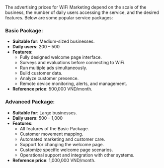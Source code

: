 The advertising prices for WiFi Marketing depend on the scale of the business, the number of daily users accessing the service, and the desired features. Below are some popular service packages:

### Basic Package:
- **Suitable for**: Medium-sized businesses.
- **Daily users**: 200 – 500
- **Features**:
  - Fully designed welcome page interface.
  - Surveys and evaluations before connecting to WiFi.
  - Run multiple ads simultaneously.
  - Build customer data.
  - Analyze customer presence.
  - Remote device monitoring, alerts, and management.
- **Reference price**: 500,000 VND/month.

### Advanced Package:
- **Suitable for**: Large businesses.
- **Daily users**: 500 – 1,000
- **Features**:
  - All features of the Basic Package.
  - Customer movement mapping.
  - Automated marketing and customer care.
  - Support for changing the welcome page.
  - Customize specific welcome page scenarios.
  - Operational support and integration with other systems.
- **Reference price**: 1,000,000 VND/month.